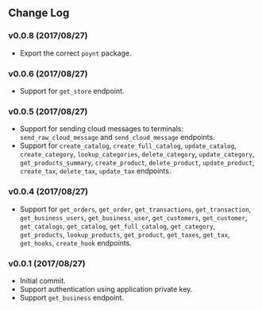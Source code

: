 ## Change Log

### v0.0.8 (2017/08/27)
- Export the correct `poynt` package.

### v0.0.6 (2017/08/27)
- Support for `get_store` endpoint.

### v0.0.5 (2017/08/27)
- Support for sending cloud messages to terminals: `send_raw_cloud_message` and `send_cloud_message` endpoints.
- Support for `create_catalog`, `create_full_catalog`, `update_catalog`, `create_category`, `lookup_categories`, `delete_category`, `update_category`, `get_products_summary`, `create_product`, `delete_product`, `update_product`, `create_tax`, `delete_tax`, `update_tax` endpoints.

### v0.0.4 (2017/08/27)
- Support for `get_orders`, `get_order`, `get_transactions`, `get_transaction`, `get_business_users`, `get_business_user`, `get_customers`, `get_customer`, `get_catalogs`, `get_catalog`, `get_full_catalog`, `get_category`, `get_products`, `lookup_products`, `get_product`, `get_taxes`, `get_tax`, `get_hooks`, `create_hook` endpoints.

### v0.0.1 (2017/08/27)
- Initial commit.
- Support authentication using application private key.
- Support `get_business` endpoint.
